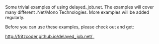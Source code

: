 Some trivial examples of using delayed_job.net. The examples will cover many 
different .Net/Mono Technologies. More examples will be added regularly.

Before you can use these examples, please check out and get:

http://fritzcoder.github.io/delayed_job.net/_